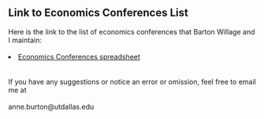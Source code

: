 <html lang="en">
  <head>
    <meta charset="utf-8">
    <meta name="description" content="List of economics conferences">
  
  </head>

        

<div class="page-header">
  <h2>Link to Economics Conferences List </h2>
</div>

<div class="row-fluid">
  <div class="span12">
    Here is the link to the list of economics conferences that Barton Willage and I maintain:
    <br/>
    <br/>
    <li><a href="https://docs.google.com/spreadsheets/d/1OjCncG_88aasdZtdekfCfOxANuyNFYG0Vhu7hB_3vbk/edit?usp=sharing">Economics Conferences spreadsheet</a></li>
    <br/>
    <br/>
    If you have any suggestions or notice an error or omission, feel free to email me at
    <br/>
    <br/>
    anne.burton@utdallas.edu

  </div>
</div>


<br/>
<br/>
<br/>

     
  <span id="lastModified"></span>

  

    
</html>
